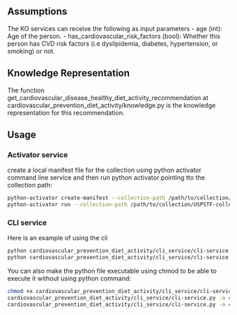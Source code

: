 ## Assumptions
The KO services can receive the following as input parameters
    - age (int): Age of the person.
    - has_cardiovascular_risk_factors (bool): Whether this person has CVD risk factors (i.e dyslipidemia, diabetes, hypertension, or smoking) or not.

## Knowledge Representation
The function get_cardiovascular_disease_healthy_diet_activity_recommendation at cardiovascular_prevention_diet_activity/knowledge.py is the knowledge representation for this recommendation.

## Usage
### Activator service
create a local manifest file for the collection using python activator command line service and then run python activator pointing tto the collection path:
```bash
python-activator create-manifest --collection-path /path/to/collection/USPSTF-collection
python-activator run --collection-path /path/to/collection/USPSTF-collection
```

### CLI service
Here is an example of using the cli
```bash
python cardiovascular_prevention_diet_activity/cli_service/cli-service.py  -a 40 --has_cardiovascular_risk_factors
python cardiovascular_prevention_diet_activity/cli_service/cli-service.py  -a 40 --no_cardiovascular_risk_factors
```

You can also make the python file executable using chmod to be able to execute it without using python command:
```bash
chmod +x cardiovascular_prevention_diet_activity/cli_service/cli-service.py
cardiovascular_prevention_diet_activity/cli_service/cli-service.py -a 40 --has_cardiovascular_risk_factors
cardiovascular_prevention_diet_activity/cli_service/cli-service.py -a 40 --no_cardiovascular_risk_factors
```